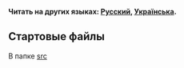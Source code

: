**Читать на других языках: [Русский](README.md), [Українська](README.ua.md).**

## Стартовые файлы

В папке [src](./src)
